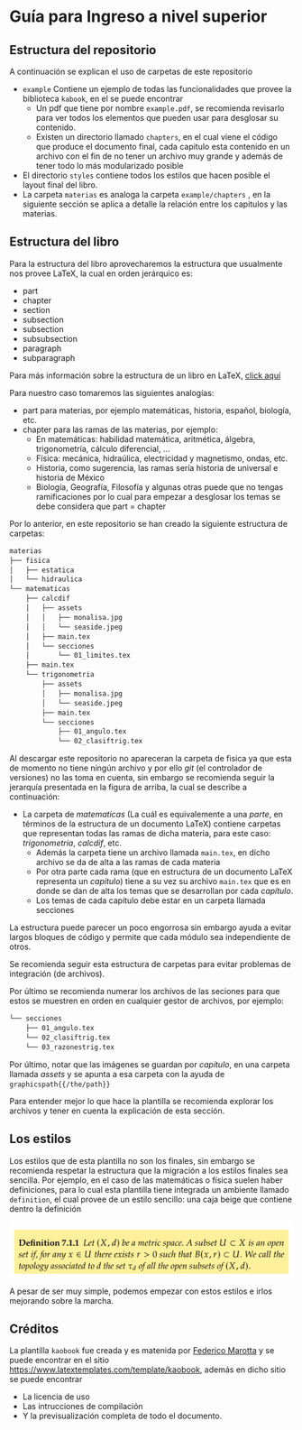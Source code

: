 # Guía para Ingreso a nivel superior

## Estructura del repositorio

A continuación se explican el uso de carpetas de este repositorio

* `example`  Contiene un ejemplo de todas las funcionalidades que provee la biblioteca `kabook`, en el se puede encontrar 
  * Un pdf que tiene por nombre `example.pdf`, se recomienda revisarlo para ver todos los elementos que pueden usar para desglosar su contenido.
  * Existen un directorio llamado `chapters`, en el cual viene el código que produce el documento final, cada capitulo esta contenido en un archivo con el fin de no tener un archivo muy grande y además de tener todo lo más modularizado posible
* El directorio `styles` contiene todos los estilos que hacen posible el layout final del libro.
* La carpeta `materias` es analoga la carpeta `example/chapters` , en la siguiente sección se aplica a detalle la relación entre los capitulos y las materias.



## Estructura del libro

Para la estructura del libro aprovecharemos la estructura que usualmente nos provee LaTeX, la cual en orden jerárquico es:

* part
* chapter
* section
* subsection
* subsection
* subsubsection
* paragraph
* subparagraph

Para más información sobre la estructura de un libro en LaTeX, [click aquí](https://www.overleaf.com/learn/latex/Sections_and_chapters)

Para nuestro caso tomaremos las siguientes analogías:

* part para materias, por ejemplo matemáticas, historia, español, biología, etc.
* chapter para las ramas de las materias, por ejemplo:
  * En matemáticas: habilidad matemática, aritmética, álgebra, trigonometría, cálculo diferencial, ...
  * Física: mecánica, hidraúlica, electricidad y magnetismo, ondas, etc.
  * Historia, como sugerencia, las ramas sería historia de universal e historia de México
  * Biología, Geografía, Filosofía y algunas otras puede que no tengas ramificaciones por lo cual para empezar a desglosar los temas se debe considera que part = chapter

Por lo anterior, en este repositorio se han creado la siguiente estructura de carpetas: 

```sh
materias
├── fisica
│   ├── estatica
│   └── hidraulica
└── matematicas
    ├── calcdif
    │   ├── assets
    │   │   ├── monalisa.jpg
    │   │   └── seaside.jpeg
    │   ├── main.tex
    │   └── secciones
    │       └── 01_limites.tex
    ├── main.tex
    └── trigonometria
        ├── assets
        │   ├── monalisa.jpg
        │   └── seaside.jpeg
        ├── main.tex
        └── secciones
            ├── 01_angulo.tex
            └── 02_clasiftrig.tex
```

Al descargar este repositorio no apareceran la carpeta de fisica ya que esta de momento no tiene ningún archivo y por ello *git* (el controlador de versiones) no las toma en cuenta, sin embargo se recomienda seguir la jerarquía presentada en la figura de arriba, la cual se describe a continuación:

* La carpeta de *matematicas* (La cuál es equivalemente a una *parte*, en términos de la estructura de un documento LaTeX) contiene carpetas que representan todas las ramas de dicha materia, para este caso: *trigonometria*, *calcdif*, etc.
  * Además la carpeta tiene un archivo llamada `main.tex`, en dicho archivo se da de alta a las ramas de cada materia
  * Por otra parte cada rama (que en estructura de  un documento LaTeX representa un *capítulo*) tiene a su vez su archivo `main.tex` que es en donde se dan de alta los temas que se desarrollan por cada *capítulo*. 
  * Los temas de cada capítulo debe estar en un carpeta llamada secciones

La estructura puede parecer un poco engorrosa sin embargo ayuda a evitar largos bloques de código y permite que cada módulo sea independiente de otros.

Se recomienda seguir esta estructura de carpetas para evitar problemas de integración (de archivos).

Por último se recomienda numerar los archivos de las seciones para que estos se muestren en orden en cualquier gestor de archivos, por ejemplo:

```sh
└── secciones
    ├── 01_angulo.tex
    └── 02_clasiftrig.tex
    └── 03_razonestrig.tex
```

Por último, notar que las imágenes se guardan por *capítulo*, en una carpeta llamada *assets* y se apunta a esa carpeta con la ayuda de `graphicspath{{/the/path}}`

Para entender mejor lo que hace la plantilla se recomienda explorar los archivos y tener en cuenta la explicación de esta sección.

## Los estilos

Los estilos que de esta plantilla no son los finales, sin embargo se recomienda respetar la estructura que la migración a los estilos finales sea sencilla. Por ejemplo, en el caso de las matemáticas o física suelen haber definiciones, para lo cual esta plantilla tiene integrada un ambiente llamado `definition`, el cual provee de un estilo sencillo: una caja beige que contiene dentro la definición

![definition](img/definition.png)

A pesar de ser muy simple, podemos empezar con estos estilos e irlos mejorando sobre la marcha.

## Créditos

La plantilla `kaobook` fue creada y es matenida por  [Federico Marotta](mailto:federicomarotta@mail.com) y se puede encontrar en el sitio https://www.latextemplates.com/template/kaobook, además en dicho sitio se puede encontrar

* La licencia de uso
* Las intrucciones de compilación
* Y la previsualización completa de todo el documento.

